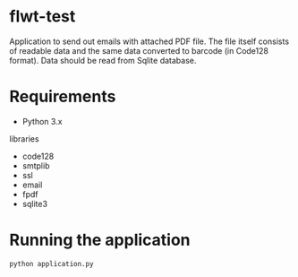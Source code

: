 # flwt-test
Application to send out emails with attached PDF file. The file itself consists of readable data and the same data converted to barcode (in Code128 format). Data should be read from Sqlite database.

# Requirements

- Python 3.x

libraries
- code128
- smtplib
- ssl
- email
- fpdf
- sqlite3

# Running the application
```python application.py```

